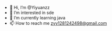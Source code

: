 - 👋 Hi, I’m @Yiyuanzz
- 👀 I’m interested in sde
- 🌱 I’m currently learning java
- 📫 How to reach me zyy1281242498@gmail.com

<!---
Yiyuanzz/Yiyuanzz is a ✨ special ✨ repository because its `README.md` (this file) appears on your GitHub profile.
You can click the Preview link to take a look at your changes.
--->
